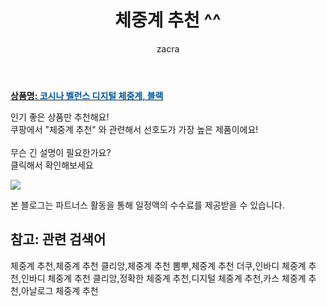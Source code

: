 ﻿---
layout: post
title:  "체중계 추천 ^^"
author: zacra
categories: [ 아이템 ]
tags: [체중계 추천,체중계 추천 클리앙,체중계 추천 뽐뿌,체중계 추천 더쿠,인바디 체중계 추천,인바디 체중계 추천 클리앙,정확한 체중계 추천,디지털 체중계 추천,카스 체중계 추천,아날로그 체중계 추천]
image: https://static.coupangcdn.com/image/retail/images/2019/01/11/10/2/97215dbc-72ce-4aa8-8fad-ff7e2b707542.jpg 
description: "쿠팡에서 체중계 추천 관련 키워드로 가장 고객 선호도가 높은 제품이랍니다."
rating: 4.5
---

<a href="https://link.coupang.com/re/AFFSDP?lptag=AF8407795&pageKey=176986147&itemId=506050585&vendorItemId=4296090693&traceid=V0-153-b006dcac36af7d8d"><b>상품명: <font color='#01579B'>코시나 벨런스 디지털 체중계, 블랙</font></b></a>

인기 좋은 상품만 추천해요!<br/>
쿠팡에서 "체중계 추천" 와 관련해서 선호도가 가장 높은 제품이에요!<br/><br/>
무슨 긴 설명이 필요한가요?  
클릭해서 확인해보세요


<a href="https://link.coupang.com/re/AFFSDP?lptag=AF8407795&pageKey=176986147&itemId=506050585&vendorItemId=4296090693&traceid=V0-153-b006dcac36af7d8d"><img src="https://thumbnail8.coupangcdn.com/thumbnails/remote/q89/image/retail/images/2019/01/11/10/8/9d8b7360-f168-47f4-9967-f2a575dd4617.jpg"></a> 

본 블로그는 파트너스 활동을 통해 일정액의 수수료를 제공받을 수 있습니다.

## 참고: 관련 검색어    
체중계 추천,체중계 추천 클리앙,체중계 추천 뽐뿌,체중계 추천 더쿠,인바디 체중계 추천,인바디 체중계 추천 클리앙,정확한 체중계 추천,디지털 체중계 추천,카스 체중계 추천,아날로그 체중계 추천